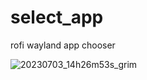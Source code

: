 # select_app
rofi wayland app chooser


![20230703_14h26m53s_grim](https://github.com/CarloCattano/select_app/assets/17380530/a2826905-5720-4701-ba86-0845fc3114e0)

